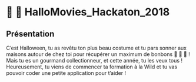 # :jack_o_lantern: :ghost: HalloMovies_Hackaton_2018

## Présentation
C’est Halloween, tu as revêtu ton plus beau costume et tu pars sonner aux maisons autour de chez toi pour récupérer un maximum de bonbons :chocolate_bar: :candy: :lollipop: ! 
Mais tu es un gourmand collectionneur, et cette année, tu les veux tous ! Heureusement, tu viens de commencer ta formation à la Wild et tu vas pouvoir coder une petite application pour t’aider ! 
